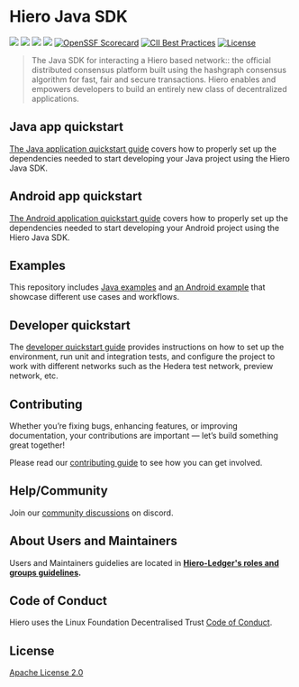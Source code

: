 # Hiero Java SDK

![](https://img.shields.io/badge/java-17%2B-blue?style=flat-square)
![](https://img.shields.io/badge/android-26%2B-blue?style=flat-square)
[![](https://img.shields.io/github/actions/workflow/status/hiero-ledger/hiero-sdk-java/build.yml?style=flat-square)](https://github.com/hiero-ledger/hiero-sdk-java/actions)
[![](https://img.shields.io/maven-central/v/com.hedera.hashgraph/sdk/2?label=maven&style=flat-square)](https://search.maven.org/artifact/com.hedera.hashgraph/sdk)
[![OpenSSF Scorecard](https://api.scorecard.dev/projects/github.com/hiero-ledger/hiero-sdk-java/badge)](https://scorecard.dev/viewer/?uri=github.com/hiero-ledger/hiero-sdk-java)
[![CII Best Practices](https://bestpractices.coreinfrastructure.org/projects/10697/badge)](https://bestpractices.coreinfrastructure.org/projects/10697)
[![License](https://img.shields.io/badge/license-apache2-blue.svg)](LICENSE)

> The Java SDK for interacting a Hiero based network:: the official distributed
> consensus platform built using the hashgraph consensus algorithm for fast,
> fair and secure transactions. Hiero enables and empowers developers to
> build an entirely new class of decentralized applications.

## Java app quickstart

[The Java application quickstart guide](docs/java-app/java-app-quickstart.md) covers how to properly set up the dependencies
needed to start developing your Java project using the Hiero Java SDK.

## Android app quickstart

[The Android application quickstart guide](docs/android-app/android-app-quickstart.md) covers how to properly set up the dependencies
needed to start developing your Android project using the Hiero Java SDK.

## Examples

This repository includes [Java examples](examples/README.md) and [an Android example](example-android/README.md)
that showcase different use cases and workflows.

## Developer quickstart

The [developer quickstart guide](docs/sdk/developer-guide.md) provides instructions on how to set up the environment,
run unit and integration tests, and configure the project to work with different networks
such as the Hedera test network, preview network, etc.

## Contributing

Whether you’re fixing bugs, enhancing features, or improving documentation, your contributions are important — let’s build something great together!

Please read our [contributing guide](https://github.com/hiero-ledger/.github/blob/main/CONTRIBUTING.md) to see how you can get involved.

## Help/Community

Join our [community discussions](https://discord.lfdecentralizedtrust.org/) on discord.

## About Users and Maintainers

Users and Maintainers guidelies are located in **[Hiero-Ledger's roles and groups guidelines](https://github.com/hiero-ledger/governance/blob/main/roles-and-groups.md#maintainers).**

## Code of Conduct

Hiero uses the Linux Foundation Decentralised Trust [Code of Conduct](https://www.lfdecentralizedtrust.org/code-of-conduct).

## License

[Apache License 2.0](LICENSE)
